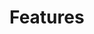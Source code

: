 # Features

<!--
- List of features and how to use them (Should link to sprint features in the project)
-  Document results of each function and how they link to other functions 
   Ex: "placed orders that have not been fulfilled can be viewed on the in process screen"..."there are three types of user accounts"
- How are external resources incorporated?
-->
